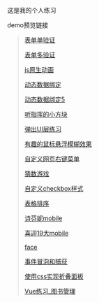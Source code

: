 这是我的个人练习

demo预览链接

>[表单单验证](https://frattinor.github.io/practice/demo-表单单验证)
>
>[表单多验证](https://frattinor.github.io/practice/demo-表单多验证)
>
>[js原生动画](https://frattinor.github.io/practice/js原生动画)
>
>[动态数据绑定](https://frattinor.github.io/practice/动态数据绑定)
>
>[动态数据绑定5](https://frattinor.github.io/practice/动态数据绑定5)
>
>[听指挥的小方块](https://frattinor.github.io/practice/听指挥的小方块)
>
>[弹出UI层练习](https://frattinor.github.io/practice/弹出ui层练习)
>
>[有趣的鼠标悬浮模糊效果](https://frattinor.github.io/practice/有趣的鼠标悬浮模糊效果)
>
>[自定义网页右键菜单](https://frattinor.github.io/practice/自定义网页右键菜单)
>
>[猜数游戏](https://frattinor.github.io/practice/猜数游戏)
>
>[自定义checkbox样式](https://frattinor.github.io/practice/自定义checkbox样式)
>
>[表格排序](https://frattinor.github.io/practice/表格排序)
>
>[诗芬妮mobile](https://frattinor.github.io/practice/诗芬妮mobile)
>
>[喜迎19大mobile](https://frattinor.github.io/practice/喜迎19大mobile)
>
>[face](https://frattinor.github.io/practice/face/face1.html)
>
>[事件冒泡和捕获](https://frattinor.github.io/practice/事件冒泡和捕获)
>
>[使用css实现折叠面板](https://frattinor.github.io/practice/使用CSS实现折叠面板)
>
>[Vue练习_图书管理](https://frattinor.github.io/practice/Vue练习_图书管理)
>
>
>
>
